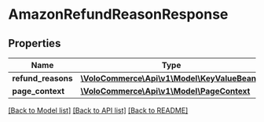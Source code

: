 # AmazonRefundReasonResponse

## Properties
Name | Type | Description | Notes
------------ | ------------- | ------------- | -------------
**refund_reasons** | [**\VoloCommerce\Api\v1\Model\KeyValueBean[]**](KeyValueBean.md) |  | [optional] 
**page_context** | [**\VoloCommerce\Api\v1\Model\PageContext**](PageContext.md) |  | [optional] 

[[Back to Model list]](../README.md#documentation-for-models) [[Back to API list]](../README.md#documentation-for-api-endpoints) [[Back to README]](../README.md)



